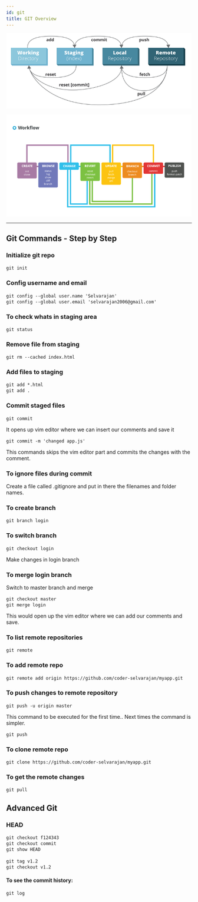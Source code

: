 ```yaml
---
id: git
title: GIT Overview
---
```


![Workflow 1](assets/git_workflow1.png)

![Workflow 2](assets/git_workflow2.png)

---

## Git Commands - Step by Step

### Initialize git repo
```git
git init
```

### Config username and email
```git
git config --global user.name 'Selvarajan'
git config --global user.email 'selvarajan2006@gmail.com'
```

### To check whats in staging area
```git
git status
```

### Remove file from staging
```git
git rm --cached index.html
```

### Add files to staging
```git
git add *.html
git add .
```

### Commit staged files
```git
git commit
```
It opens up vim editor where we can insert our comments and save it

```git
git commit -m 'changed app.js'
```

This commands skips the vim editor part and commits the changes with the comment.

### To ignore files during commit
Create a file called .gitignore and put in there the filenames and folder names.
	
### To create branch
```git
git branch login
```

### To switch branch
```git
git checkout login
```

Make changes in login branch

### To merge login branch

Switch to master branch and merge
```git
git checkout master
git merge login
```
This would open up the vim editor where we can add our comments and save.

### To list remote repositories
```git
git remote
```

### To add remote repo
```git
git remote add origin https://github.com/coder-selvarajan/myapp.git 
```

### To push changes to remote repository
```git
git push -u origin master
```
This command to be executed for the first time.. Next times the command is simpler.
```git
git push
```

### To clone remote repo
```git
git clone https://github.com/coder-selvarajan/myapp.git 
```

### To get the remote changes 
```git
git pull
```

## Advanced Git

### HEAD 

    git checkout f124343
    git checkout commit
    git show HEAD

    git tag v1.2
    git checkout v1.2

#### To see the commit history:  

    git log


